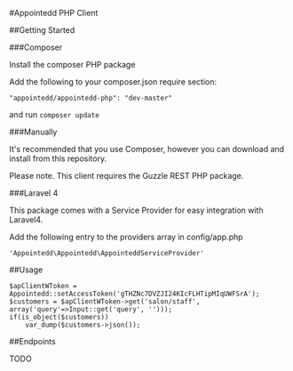 #Appointedd PHP Client


##Getting Started

###Composer

Install the composer PHP package

Add the following to your composer.json require section:

    "appointedd/appointedd-php": "dev-master"

and run ```composer update```

###Manually

It's recommended that you use Composer, however you can download and install from this repository.

Please note. This client requires the Guzzle REST PHP package.

###Laravel 4

This package comes with a Service Provider for easy integration with Laravel4.

Add the following entry to the providers array in config/app.php

	'Appointedd\Appointedd\AppointeddServiceProvider'


##Usage

	$apClientWToken = Appointedd::setAccessToken('gTHZNc7DVZJI24KIcFLHTipMIqUWFSrA');
	$customers = $apClientWToken->get('salon/staff', array('query'=>Input::get('query', '')));
	if(is_object($customers))
		var_dump($customers->json());

##Endpoints

TODO